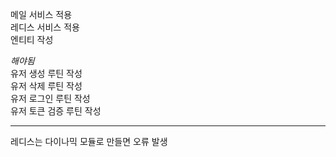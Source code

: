 메일 서비스 적용  
레디스 서비스 적용  
엔티티 작성  

*해야됨*  
유저 생성 루틴 작성  
유저 삭제 루틴 작성  
유저 로그인 루틴 작성  
유저 토큰 검증 루틴 작성  

--------------------------  
레디스는 다이나믹 모듈로 만들면 오류 발생